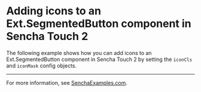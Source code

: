# Adding icons to an Ext.SegmentedButton component in Sencha Touch 2 #

The following example shows how you can add icons to an Ext.SegmentedButton component in Sencha Touch 2 by setting the `iconCls` and `iconMask` config objects.

---

For more information, see [SenchaExamples.com]().
